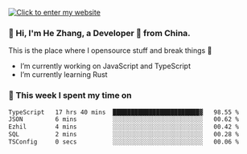 [![Click to enter my website](https://github.com/zh30/zh30/assets/7930156/296bb9cd-4f46-46cd-bafa-863948241503)](https://zhanghe.dev) 

### 👋 Hi, I'm He Zhang, a Developer 🚀 from China.

This is the place where I opensource stuff and break things :rofl:

- I’m currently working on JavaScript and TypeScript
- I’m currently learning Rust

### 💪 This week I spent my time on

<!--START_SECTION:waka-->

```txt
TypeScript   17 hrs 40 mins  ████████████████████████▓   98.55 %
JSON         6 mins          ░░░░░░░░░░░░░░░░░░░░░░░░░   00.62 %
Ezhil        4 mins          ░░░░░░░░░░░░░░░░░░░░░░░░░   00.42 %
SQL          2 mins          ░░░░░░░░░░░░░░░░░░░░░░░░░   00.28 %
TSConfig     0 secs          ░░░░░░░░░░░░░░░░░░░░░░░░░   00.06 %
```

<!--END_SECTION:waka-->
